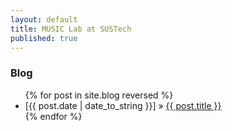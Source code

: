 ```yaml
---
layout: default
title: MUSIC Lab at SUSTech
published: true
---
```


### Blog



<ul>
  {% for post in site.blog reversed %}
    <li>
    [{{ post.date | date_to_string }}] » <a href="{{ post.url }}" title="{{ post.title }}">{{ post.title }}</a>
    </li>
  {% endfor %}
</ul>
